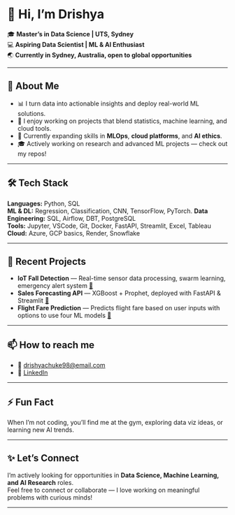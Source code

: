# 👋 Hi, I’m Drishya

🎓 **Master’s in Data Science | UTS, Sydney**  
💻 **Aspiring Data Scientist | ML & AI Enthusiast**  
🌏 **Currently in Sydney, Australia, open to global opportunities**

---

## 📌 About Me

- 📊 I turn data into actionable insights and deploy real-world ML solutions.
- 🤝 I enjoy working on projects that blend statistics, machine learning, and cloud tools.
- 🚀 Currently expanding skills in **MLOps**, **cloud platforms**, and **AI ethics**.
- 🎓 Actively working on research and advanced ML projects — check out my repos!

---

## 🛠️ Tech Stack

**Languages:** Python, SQL  
**ML & DL:** Regression, Classification, CNN, TensorFlow, PyTorch. 
**Data Engineering:** SQL, Airflow, DBT, PostgreSQL  
**Tools:** Jupyter, VSCode, Git, Docker, FastAPI, Streamlit, Excel, Tableau   
**Cloud:** Azure, GCP basics, Render, Snowflake

---

## 🔬 Recent Projects

- **IoT Fall Detection** — Real-time sensor data processing, swarm learning, emergency alert system [🔗](https://github.com/ronydebnath/ilab-group-12-1-fall-detection)
- **Sales Forecasting API** — XGBoost + Prophet, deployed with FastAPI & Streamlit [🔗](https://github.com/DrishyaChuke/Sales-Forecasting-API)
- **Flight Fare Prediction** — Predicts flight fare based on user inputs with options to use four ML models [🔗](https://github.com/DrishyaChuke/Flight-Fare-Prediction)

---

## 📫 How to reach me

- 📧 drishyachuke98@email.com  
- 💼 [LinkedIn](https://www.linkedin.com/in/drishya-chuke-804919195/)  

---

## ⚡ Fun Fact

When I’m not coding, you’ll find me at the gym, exploring data viz ideas, or learning new AI trends.

---

## ✨ Let’s Connect

I’m actively looking for opportunities in **Data Science, Machine Learning, and AI Research** roles.  
Feel free to connect or collaborate — I love working on meaningful problems with curious minds!

---
